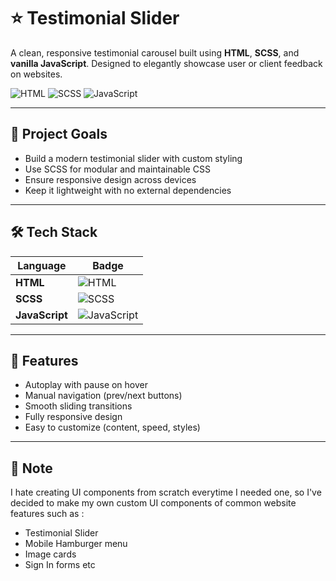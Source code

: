 # ⭐ Testimonial Slider

A clean, responsive testimonial carousel built using **HTML**, **SCSS**, and **vanilla JavaScript**. Designed to elegantly showcase user or client feedback on websites.

![HTML](https://img.shields.io/badge/HTML5-e34c26?style=for-the-badge&logo=html5&logoColor=white)
![SCSS](https://img.shields.io/badge/SCSS-cc6699?style=for-the-badge&logo=sass&logoColor=white)
![JavaScript](https://img.shields.io/badge/JavaScript-f7df1e?style=for-the-badge&logo=javascript&logoColor=black)

---

## 📌 Project Goals

- Build a modern testimonial slider with custom styling
- Use SCSS for modular and maintainable CSS
- Ensure responsive design across devices
- Keep it lightweight with no external dependencies

---

## 🛠 Tech Stack

| Language   | Badge                                                                 |
|------------|------------------------------------------------------------------------|
| **HTML**   | ![HTML](https://img.shields.io/badge/HTML5-e34c26?logo=html5&logoColor=white) |
| **SCSS**   | ![SCSS](https://img.shields.io/badge/SCSS-cc6699?logo=sass&logoColor=white)   |
| **JavaScript** | ![JavaScript](https://img.shields.io/badge/JavaScript-f7df1e?logo=javascript&logoColor=black) |

---

## 🚀 Features

- Autoplay with pause on hover
- Manual navigation (prev/next buttons)
- Smooth sliding transitions
- Fully responsive design
- Easy to customize (content, speed, styles)

---

## 📝 Note

I hate creating UI components from scratch everytime I needed one, so I've decided to make my own custom UI components of common website features such as :

- Testimonial Slider
- Mobile Hamburger menu
- Image cards
- Sign In forms etc

